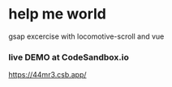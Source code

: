 # help me world
gsap excercise with locomotive-scroll and vue

### live DEMO at CodeSandbox.io

https://44mr3.csb.app/
